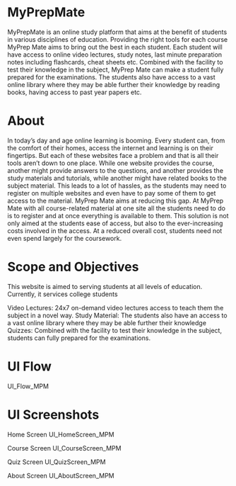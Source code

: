 # MyPrepMate
MyPrepMate is an online study platform that aims at the benefit of students in various disciplines of education. Providing the right tools for each course MyPrep Mate aims to bring out the best in each student. Each student will have access to online video lectures, study notes, last minute preparation notes including flashcards, cheat sheets etc. Combined with the facility to test their knowledge in the subject, MyPrep Mate can make a student fully prepared for the examinations. The students also have access to a vast online library where they may be able further their knowledge by reading books, having access to past year papers etc.

# About
In today’s day and age online learning is booming. Every student can, from the comfort of their homes, access the internet and learning is on their fingertips. But each of these websites face a problem and that is all their tools aren’t down to one place. While one website provides the course, another might provide answers to the questions, and another provides the study materials and tutorials, while another might have related books to the subject material. This leads to a lot of hassles, as the students may need to register on multiple websites and even have to pay some of them to get access to the material.
MyPrep Mate aims at reducing this gap. At MyPrep Mate with all course-related material at one site all the students need to do is to register and at once everything is available to them. This solution is not only aimed at the students ease of access, but also to the ever-increasing costs involved in the access. At a reduced overall cost, students need not even spend largely for the coursework.

# Scope and Objectives
This website is aimed to serving students at all levels of education. Currently, it services college students

Video Lectures: 24x7 on-demand video lectures access to teach them the subject in a novel way.
Study Material: The students also have an access to a vast online library where they may be able further their knowledge
Quizzes: Combined with the facility to test their knowledge in the subject, students can fully prepared for the examinations.

# UI Flow
UI_Flow_MPM

# UI Screenshots
Home Screen
UI_HomeScreen_MPM

Course Screen
UI_CourseScreen_MPM

Quiz Screen
UI_QuizScreen_MPM

About Screen
UI_AboutScreen_MPM
